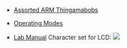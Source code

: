 - [Assorted ARM Thingamabobs](Assorted%20ARM%20Thingamabobs.md)
- [Operating Modes](Operating%20Modes.md)

- [Lab Manual](lab_manual.pdf)
 Character set for LCD: ![](Pasted%20image%2020230228152042.png)
 